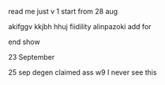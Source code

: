 read me
just v 1 
start from 28 aug

akifggv
kkjbh hhuj fiidility
alinpazoki
add for

end show

23 September 

25 sep
degen claimed 
ass w9
I never see this
